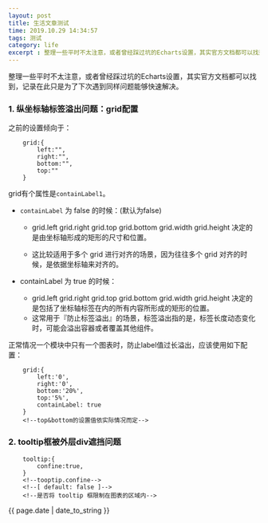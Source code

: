 ```yaml
---
layout: post
title: 生活文章测试
time: 2019.10.29 14:34:57
tags: 测试
category: life
excerpt : 整理一些平时不太注意，或者曾经踩过坑的Echarts设置，其实官方文档都可以找到，记录在此只是为了下次遇到同样问题能够快速解决。
---
```


整理一些平时不太注意，或者曾经踩过坑的Echarts设置，其实官方文档都可以找到，记录在此只是为了下次遇到同样问题能够快速解决。

### 1. 纵坐标轴标签溢出问题：grid配置
之前的设置倾向于：
```
    grid:{
        left:"",
        right:"",
        bottom:"",
        top:""
    }
```
grid有个属性是`containLabel1`。
+ `containLabel` 为 false 的时候：(默认为false)
    + grid.left grid.right grid.top grid.bottom grid.width grid.height 决定的是由坐标轴形成的矩形的尺寸和位置。

    + 这比较适用于多个 grid 进行对齐的场景，因为往往多个 grid 对齐的时候，是依据坐标轴来对齐的。

+ containLabel 为 true 的时候：
    + grid.left grid.right grid.top grid.bottom grid.width grid.height 决定的是包括了坐标轴标签在内的所有内容所形成的矩形的位置。
    + 这常用于『防止标签溢出』的场景，标签溢出指的是，标签长度动态变化时，可能会溢出容器或者覆盖其他组件。

正常情况一个模块中只有一个图表时，防止label值过长溢出，应该使用如下配置：
```
    grid:{
        left:'0',
        right:'0',
        bottom:'20%',
        top:'5%',
        containLabel: true
    }
    <!--top&bottom的设置值依实际情况而定-->
```

### 2. tooltip框被外层div遮挡问题
```
    tooltip:{
        confine:true,
    }
    <!--tooptip.confine-->
	<!--[ default: false ]-->
	<!--是否将 tooltip 框限制在图表的区域内-->
```

<p>{{ page.date | date_to_string }}</p>
